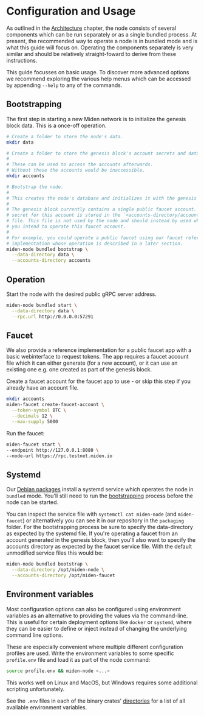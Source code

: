 # Configuration and Usage

As outlined in the [Architecture](./architecture.md) chapter, the node consists of several components which can be run
separately or as a single bundled process. At present, the recommended way to operate a node is in bundled mode and is
what this guide will focus on. Operating the components separately is very similar and should be relatively
straight-foward to derive from these instructions.

This guide focusses on basic usage. To discover more advanced options we recommend exploring the various help menus
which can be accessed by appending `--help` to any of the commands.

## Bootstrapping

The first step in starting a new Miden network is to initialize the genesis block data. This is a once-off operation.

```sh
# Create a folder to store the node's data.
mkdir data

# Create a folder to store the genesis block's account secrets and data.
#
# These can be used to access the accounts afterwards.
# Without these the accounts would be inaccessible.
mkdir accounts

# Bootstrap the node.
#
# This creates the node's database and initializes it with the genesis data.
#
# The genesis block currently contains a single public faucet account. The
# secret for this account is stored in the `<accounts-directory/account.mac>`
# file. This file is not used by the node and should instead by used wherever
# you intend to operate this faucet account.
#
# For example, you could operate a public faucet using our faucet reference
# implementation whose operation is described in a later section.
miden-node bundled bootstrap \
  --data-directory data \
  --accounts-directory accounts
```

## Operation

Start the node with the desired public gRPC server address.

```sh
miden-node bundled start \
  --data-directory data \
  --rpc.url http://0.0.0.0:57291
```

## Faucet

We also provide a reference implementation for a public faucet app with a basic webinterface to request
tokens. The app requires a faucet account file which it can either generate (for a new account), or it can use an
existing one e.g. one created as part of the genesis block.

Create a faucet account for the faucet app to use - or skip this step if you already have an account file.

```sh
mkdir accounts
miden-faucet create-faucet-account \
  --token-symbol BTC \
  --decimals 12 \
  --max-supply 5000
```

Run the faucet:

```sh
miden-faucet start \
--endpoint http://127.0.0.1:8080 \
--node-url https://rpc.testnet.miden.io
```

## Systemd

Our [Debian packages](./installation.md#debian-package) install a systemd service which operates the node in `bundled`
mode. You'll still need to run the [bootstrapping](#bootstrapping) process before the node can be started.

You can inspect the service file with `systemctl cat miden-node` (and `miden-faucet`) or alternatively you can see it in
our repository in the `packaging` folder. For the bootstrapping process be sure to specify the data-directory as
expected by the systemd file. If you're operating a faucet from an account generated in the genesis block, then you'll
also want to specify the accounts directory as expected by the faucet service file. With the default unmodified service
files this would be:

```sh
miden-node bundled bootstrap \
  --data-directory /opt/miden-node \
  --accounts-directory /opt/miden-faucet
```

## Environment variables

Most configuration options can also be configured using environment variables as an alternative to providing the values
via the command-line. This is useful for certain deployment options like `docker` or `systemd`, where they can be easier
to define or inject instead of changing the underlying command line options.

These are especially convenient where multiple different configuration profiles are used. Write the environment
variables to some specific `profile.env` file and load it as part of the node command:

```sh
source profile.env && miden-node <...>
```

This works well on Linux and MacOS, but Windows requires some additional scripting unfortunately.

See the `.env` files in each of the binary crates' [directories](https://github.com/0xMiden/miden-node/tree/next/bin) for a list of all available environment variables.

